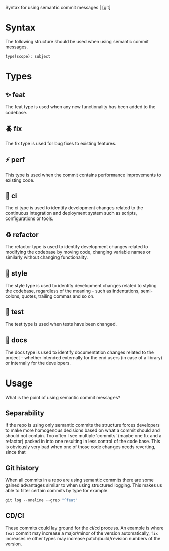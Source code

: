 Syntax for using semantic commit messages | [git]

# Syntax

The following structure should be used when using semantic commit messages.

```git
type(scope): subject
```

# Types

## ✨ feat

The feat type is used when any new functionality has been added to the codebase.

## 🪲 fix
The fix type is used for bug fixes to existing features.

## ⚡️ perf
This type is used when the commit contains performance improvements to existing code.

## 🚀 ci
The ci type is used to identify development changes related to the continuous integration and deployment system such as scripts, configurations or tools.

## ♻️ refactor
The refactor type is used to identify development changes related to modifying the codebase by moving code, changing variable names or similarly without changing functionality.

## 🎨 style
The style type is used to identify development changes related to styling the codebase, regardless of the meaning - such as indentations, semi-colons, quotes, trailing commas and so on.

## 🧪 test
The test type is used when tests have been changed.

## 📃 docs

The docs type is used to identify documentation changes related to the project - whether intended externally for the end users (in case of a library) or internally for the developers.

# Usage

What is the point of using semantic commit messages?

## Separability

If the repo is using only semantic commits the structure forces developers to  make more homogenous decisions based on what a commit should and should not contain. Too often I see multiple 'commits' (maybe one fix and a refactor) packed in into one resulting in less control of the code base. This is obviously very bad when one of those code changes needs reverting, since that 

## Git history

When all commits in a repo are using semantic commits there are some gained advantages similar to when using structured logging. This makes us able to filter certain commits by type for example.   

```powershell
git log --oneline --grep "^feat" 
```

## CD/CI

These commits could lay ground for the ci/cd process. An example is where `feat` commit may increase a major/minor of the version automatically, `fix` increases re other types may increase patch/build/revision numbers of the version.

